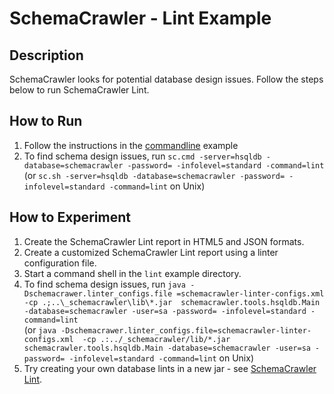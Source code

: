 # SchemaCrawler - Lint Example

## Description
SchemaCrawler looks for potential database design issues. Follow the steps
below to run SchemaCrawler Lint.

## How to Run
1. Follow the instructions in the [commandline](../commandline/commandline-readme.html) example 
2. To find schema design issues, run `sc.cmd -server=hsqldb -database=schemacrawler -password= -infolevel=standard -command=lint` 
   (or `sc.sh -server=hsqldb -database=schemacrawler -password= -infolevel=standard -command=lint` on Unix) 

## How to Experiment
1. Create the SchemaCrawler Lint report in HTML5 and JSON formats. 
2. Create a customized SchemaCrawler Lint report using a linter configuration file. 
  1. Start a command shell in the `lint` example directory.
  2. To find schema design issues, run `java -Dschemacrawer.linter_configs.file
=schemacrawler-linter-configs.xml -cp .;..\_schemacrawler\lib\*.jar 
schemacrawler.tools.hsqldb.Main -database=schemacrawler
-user=sa -password= -infolevel=standard -command=lint`  
(or `java -Dschemacrawer.linter_configs.file=schemacrawler-linter-configs.xml 
-cp .:../_schemacrawler/lib/*.jar
schemacrawler.tools.hsqldb.Main -database=schemacrawler -user=sa -password=
-infolevel=standard -command=lint`  on Unix)
3. Try creating your own database lints in a new jar - see [SchemaCrawler Lint](http://schemacrawler.sourceforge.net/lint.html). 
